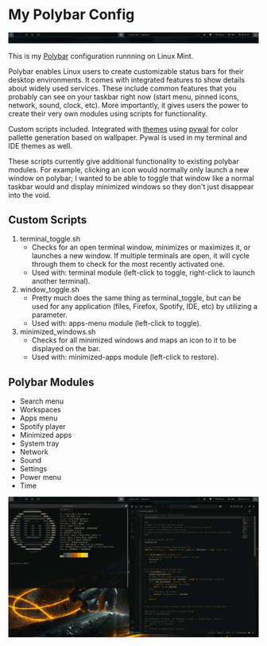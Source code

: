 # My Polybar Config

 ![screenshot](polybar_ss_zoomed.png)
 
This is my [Polybar](https://github.com/polybar/polybar) configuration runnning on Linux Mint. 

Polybar enables Linux users to create customizable status bars for their desktop environments. It comes with integrated features to show details about widely used services. These include common features that you probably can see on your taskbar right now (start menu, pinned icons, network, sound, clock, etc). More importantly, it gives users the power to create their very own modules using scripts for functionality.

Custom scripts included. Integrated with [themes](https://github.com/adi1090x/polybar-themes) using [pywal](https://github.com/dylanaraps/pywal) for color pallette generation based on wallpaper. Pywal is used in my terminal and IDE themes as well.

These scripts currently give additional functionality to existing polybar modules. For example, clicking an icon would normally only launch a new window on polybar; I wanted to be able to toggle that window like a normal taskbar would and display minimized windows so they don't just disappear into the void. 

## Custom Scripts
1) terminal_toggle.sh
   - Checks for an open terminal window, minimizes or maximizes it, or launches a new window. If multiple terminals are open, it will cycle through them to check for the most recently activated one.
   - Used with: terminal module (left-click to toggle, right-click to launch another terminal).
2) window_toggle.sh
   - Pretty much does the same thing as terminal_toggle, but can be used for any application (files, Firefox, Spotify, IDE, etc) by utilizing a parameter.
   - Used with: apps-menu module (left-click to toggle).
4) minimized_windows.sh
   - Checks for all minimized windows and maps an icon to it to be displayed on the bar.
   - Used with: minimized-apps module (left-click to restore).

## Polybar Modules
- Search menu
- Workspaces
- Apps menu 
- Spotify player
- Minimized apps
- System tray
- Network
- Sound
- Settings
- Power menu
- Time
 
 ![screenshot](polybar_ss_setup_2.png)

